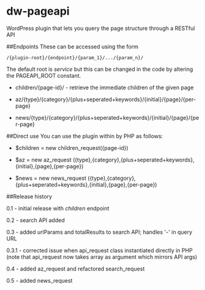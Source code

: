 dw-pageapi
==========

WordPress plugin that lets you query the page structure through a RESTful API

##Endpoints
These can be accessed using the form 

	/{plugin-root}/{endpoint}/{param_1}/.../{param_n}/

The default root is _service_ but this can be changed in the code by altering the PAGEAPI_ROOT constant.

* children/{page-id}/ - retrieve the immediate children of the given page

* az/{type}/{category}/{plus+seperated+keywords}/{initial}/{page}/{per-page}

* news/{type}/{category}/{plus+seperated+keywords}/{initial}/{page}/{per-page}

##Direct use
You can use the plugin within by PHP as follows:

* $children = new children_request({page-id})

* $az = new az_request ({type},{category},{plus+seperated+keywords},{initial},{page},{per-page})

* $news = new news_request ({type},{category},{plus+seperated+keywords},{initial},{page},{per-page})

##Release history

0.1   - initial release with _children_ endpoint

0.2   - search API added

0.3   - added urlParams and totalResults to search API; handles '-' in query URL

0.3.1 - corrected issue when api_request class instantiated directly in PHP
	(note that api_request now takes array as argument which mirrors API args)

0.4   - added az_request and refactored search_request

0.5   - added news_request